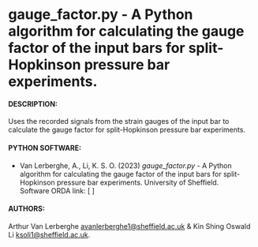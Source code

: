 # gauge_factor.py - A Python algorithm for calculating the gauge factor of the input bars for split-Hopkinson pressure bar experiments.

#### DESCRIPTION: 
Uses the recorded signals from the strain gauges of the input bar to calculate the gauge factor for split-Hopkinson pressure bar experiments.

#### PYTHON SOFTWARE:
- Van Lerberghe, A., Li, K. S. O. (2023) *gauge_factor.py* - A Python algorithm for calculating the gauge factor of the input bars for split-Hopkinson pressure bar experiments. University of Sheffield.\
Software ORDA link: [ ]

#### AUTHORS:
Arthur Van Lerberghe <avanlerberghe1@sheffield.ac.uk> & Kin Shing Oswald Li <ksoli1@sheffield.ac.uk>.
